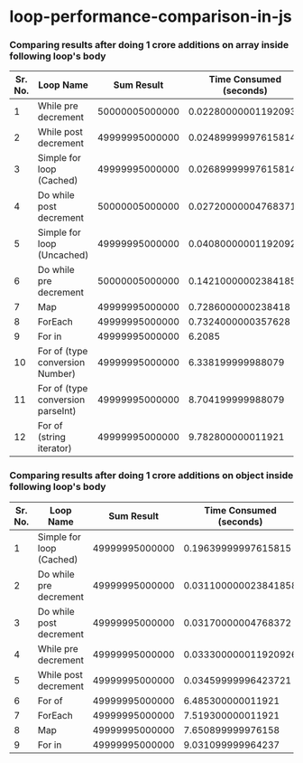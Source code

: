 ﻿# loop-performance-comparison-in-js

### Comparing results after doing 1 crore additions on array inside following loop's body

Sr. No. | Loop Name | Sum Result | Time Consumed (seconds)
--------|-----------|------------|------------------------
1 | While pre decrement | 50000005000000 |  0.02280000001192093
2 | While post decrement | 49999995000000 |  0.024899999976158143
3 | Simple for loop (Cached) | 49999995000000 | 0.02689999997615814
4 | Do while post decrement | 50000005000000 |  0.027200000047683717
5 | Simple for loop (Uncached) | 49999995000000 |  0.040800000011920926
6 | Do while pre decrement | 50000005000000 |  0.14210000002384185
7 | Map | 49999995000000 |  0.7286000000238418
8 | ForEach | 49999995000000 |  0.7324000000357628
9 | For in  | 49999995000000 | 6.2085
10 | For of (type conversion Number) | 49999995000000 | 6.338199999988079
11 | For of (type conversion parseInt) | 49999995000000 | 8.704199999988079
12 | For of (string iterator) | 49999995000000 | 9.782800000011921

### Comparing results after doing 1 crore additions on object inside following loop's body

Sr. No. | Loop Name | Sum Result | Time Consumed (seconds)
--------|-----------|------------|------------------------
1 | Simple for loop (Cached) | 49999995000000 | 0.19639999997615815
2 | Do while pre decrement | 49999995000000 | 0.031100000023841858
3 | Do while post decrement | 49999995000000 |  0.03170000004768372
4 | While pre decrement | 49999995000000 |  0.033300000011920926
5 | While post decrement | 49999995000000 |  0.03459999996423721
6 | For of | 49999995000000 | 6.485300000011921
7 | ForEach | 49999995000000 |  7.519300000011921
8 | Map | 49999995000000 | 7.650899999976158
9 | For in  | 49999995000000 | 9.031099999964237

